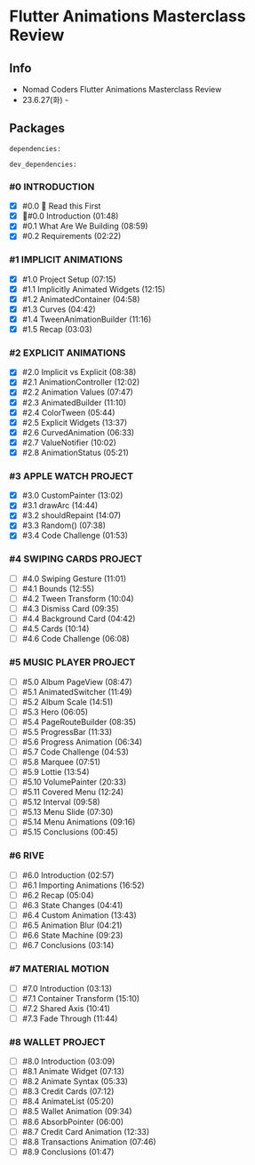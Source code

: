 # Flutter Animations Masterclass Review

## Info

- Nomad Coders Flutter Animations Masterclass Review
- 23.6.27(화) -

## Packages

```
dependencies:

dev_dependencies:

```

### **#0 INTRODUCTION**

- [x] #0.0 🚨 Read this First
- [x] 🚨#0.0 Introduction (01:48)
- [x] #0.1 What Are We Building (08:59)
- [x] #0.2 Requirements (02:22)

### **#1 IMPLICIT ANIMATIONS**

- [x] #1.0 Project Setup (07:15)
- [x] #1.1 Implicitly Animated Widgets (12:15)
- [x] #1.2 AnimatedContainer (04:58)
- [x] #1.3 Curves (04:42)
- [x] #1.4 TweenAnimationBuilder (11:16)
- [x] #1.5 Recap (03:03)

### **#2 EXPLICIT ANIMATIONS**

- [x] #2.0 Implicit vs Explicit (08:38)
- [x] #2.1 AnimationController (12:02)
- [x] #2.2 Animation Values (07:47)
- [x] #2.3 AnimatedBuilder (11:10)
- [x] #2.4 ColorTween (05:44)
- [x] #2.5 Explicit Widgets (13:37)
- [x] #2.6 CurvedAnimation (06:33)
- [x] #2.7 ValueNotifier (10:02)
- [x] #2.8 AnimationStatus (05:21)

### **#3 APPLE WATCH PROJECT**

- [x] #3.0 CustomPainter (13:02)
- [x] #3.1 drawArc (14:44)
- [x] #3.2 shouldRepaint (14:07)
- [x] #3.3 Random() (07:38)
- [x] #3.4 Code Challenge (01:53)

### **#4 SWIPING CARDS PROJECT**

- [ ] #4.0 Swiping Gesture (11:01)
- [ ] #4.1 Bounds (12:55)
- [ ] #4.2 Tween Transform (10:04)
- [ ] #4.3 Dismiss Card (09:35)
- [ ] #4.4 Background Card (04:42)
- [ ] #4.5 Cards (10:14)
- [ ] #4.6 Code Challenge (06:08)

### **#5 MUSIC PLAYER PROJECT**

- [ ] #5.0 Album PageView (08:47)
- [ ] #5.1 AnimatedSwitcher (11:49)
- [ ] #5.2 Album Scale (14:51)
- [ ] #5.3 Hero (06:05)
- [ ] #5.4 PageRouteBuilder (08:35)
- [ ] #5.5 ProgressBar (11:33)
- [ ] #5.6 Progress Animation (06:34)
- [ ] #5.7 Code Challenge (04:53)
- [ ] #5.8 Marquee (07:51)
- [ ] #5.9 Lottie (13:54)
- [ ] #5.10 VolumePainter (20:33)
- [ ] #5.11 Covered Menu (12:24)
- [ ] #5.12 Interval (09:58)
- [ ] #5.13 Menu Slide (07:30)
- [ ] #5.14 Menu Animations (09:16)
- [ ] #5.15 Conclusions (00:45)

### **#6 RIVE**

- [ ] #6.0 Introduction (02:57)
- [ ] #6.1 Importing Animations (16:52)
- [ ] #6.2 Recap (05:04)
- [ ] #6.3 State Changes (04:41)
- [ ] #6.4 Custom Animation (13:43)
- [ ] #6.5 Animation Blur (04:21)
- [ ] #6.6 State Machine (09:23)
- [ ] #6.7 Conclusions (03:14)

### **#7 MATERIAL MOTION**

- [ ] #7.0 Introduction (03:13)
- [ ] #7.1 Container Transform (15:10)
- [ ] #7.2 Shared Axis (10:41)
- [ ] #7.3 Fade Through (11:44)

### **#8 WALLET PROJECT**

- [ ] #8.0 Introduction (03:09)
- [ ] #8.1 Animate Widget (07:13)
- [ ] #8.2 Animate Syntax (05:33)
- [ ] #8.3 Credit Cards (07:12)
- [ ] #8.4 AnimateList (05:20)
- [ ] #8.5 Wallet Animation (09:34)
- [ ] #8.6 AbsorbPointer (06:00)
- [ ] #8.7 Credit Card Animation (12:33)
- [ ] #8.8 Transactions Animation (07:46)
- [ ] #8.9 Conclusions (01:47)
